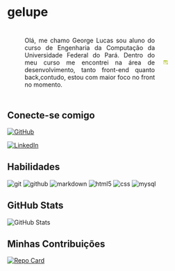 # gelupe

<div style="margin: 20px; display: flex">
<p style="width: 300px; margin: 20px; text-align: justify"> 
Olá, me chamo George Lucas sou aluno do curso de Engenharia da Computação da Universidade Federal do Pará. Dentro do meu curso me encontrei na área de desenvolvimento, tanto front-end quanto back,contudo, estou com maior foco no front no momento.
</p>
<svg fill="#aabb00" version="1.1" id="Capa_1" xmlns="http://www.w3.org/2000/svg" xmlns:xlink="http://www.w3.org/1999/xlink" width="10px" height="100px" viewBox="0 0 419.931 419.931" xml:space="preserve" stroke="#aabb00"><g id="SVGRepo_bgCarrier" stroke-width="0"></g><g id="SVGRepo_tracerCarrier" stroke-linecap="round" stroke-linejoin="round"></g><g id="SVGRepo_iconCarrier"> <g> <g> <g> <path d="M282.895,352.367c-2.176-1.324-4.072-3.099-5.579-5.25c-0.696-0.992-1.284-2.041-1.771-3.125H28.282V100.276h335.624 v159.138c7.165,0.647,13.177,5.353,15.701,11.797c2.235-1.225,4.726-1.982,7.344-2.213c1.771-0.154,3.53-0.044,5.236,0.293 V39.561c0-12.996-10.571-23.569-23.566-23.569H23.568C10.573,15.992,0,26.565,0,39.561v309.146 c0,12.996,10.573,23.568,23.568,23.568h257.179c-2.007-4.064-2.483-8.652-1.302-13.066 C280.126,356.67,281.304,354.354,282.895,352.367z M338.025,55.569c0-4.806,3.896-8.703,8.702-8.703h8.702 c4.807,0,8.702,3.896,8.702,8.703v9.863c0,4.806-3.896,8.702-8.702,8.702h-8.702c-4.807,0-8.702-3.896-8.702-8.702V55.569z M297.56,55.569c0-4.806,3.896-8.703,8.702-8.703h8.703c4.807,0,8.702,3.896,8.702,8.703v9.863c0,4.806-3.896,8.702-8.702,8.702 h-8.703c-4.806,0-8.702-3.896-8.702-8.702V55.569z M257.094,55.569c0-4.806,3.897-8.703,8.702-8.703h8.702 c4.807,0,8.703,3.896,8.703,8.703v9.863c0,4.806-3.896,8.702-8.703,8.702h-8.702c-4.805,0-8.702-3.896-8.702-8.702V55.569z"></path> <path d="M419.875,335.77l-2.615-14.83c-0.353-1.997-2.256-3.331-4.255-2.979l-13.188,2.324c-1.583-3.715-3.605-7.195-6.005-10.38 l8.614-10.268c0.626-0.744,0.931-1.709,0.847-2.68c-0.086-0.971-0.554-1.867-1.3-2.494l-11.534-9.68 c-0.746-0.626-1.713-0.93-2.683-0.845c-0.971,0.085-1.867,0.552-2.493,1.298l-8.606,10.26c-3.533-1.8-7.312-3.188-11.271-4.104 v-13.392c0-2.028-1.645-3.674-3.673-3.674h-15.06c-2.027,0-3.673,1.646-3.673,3.674v13.392 c-3.961,0.915-7.736,2.304-11.271,4.104l-8.608-10.259c-1.304-1.554-3.62-1.756-5.175-0.453l-11.535,9.679 c-0.746,0.627-1.213,1.523-1.299,2.494c-0.084,0.971,0.22,1.937,0.846,2.683l8.615,10.266c-2.396,3.184-4.422,6.666-6.005,10.38 l-13.188-2.325c-1.994-0.351-3.901,0.982-4.255,2.979l-2.614,14.83c-0.169,0.959,0.05,1.945,0.607,2.744 c0.561,0.799,1.41,1.342,2.37,1.511l13.198,2.326c0.215,4.089,0.927,8.045,2.073,11.812l-11.6,6.695 c-0.844,0.485-1.459,1.289-1.712,2.229c-0.252,0.941-0.119,1.943,0.367,2.787l7.529,13.041c0.485,0.844,1.289,1.459,2.229,1.711 c0.313,0.084,0.632,0.125,0.951,0.125c0.639,0,1.272-0.166,1.836-0.492l11.609-6.703c2.73,2.925,5.812,5.517,9.18,7.709 l-4.584,12.593c-0.332,0.916-0.289,1.926,0.123,2.809s1.157,1.566,2.072,1.898l14.148,5.149c0.406,0.148,0.832,0.224,1.257,0.224 c0.53,0,1.063-0.115,1.554-0.345c0.883-0.411,1.564-1.157,1.897-2.073l4.583-12.593c1.965,0.238,3.965,0.361,5.994,0.361 s4.029-0.125,5.994-0.361l4.584,12.593c0.332,0.916,1.016,1.662,1.897,2.073c0.49,0.229,1.021,0.345,1.554,0.345 c0.424,0,0.85-0.074,1.256-0.224l14.15-5.149c0.913-0.332,1.659-1.017,2.07-1.898c0.412-0.883,0.456-1.893,0.123-2.809 l-4.584-12.591c3.365-2.192,6.447-4.786,9.18-7.709l11.609,6.703c0.563,0.324,1.197,0.492,1.836,0.492 c0.318,0,0.64-0.043,0.951-0.125c0.941-0.252,1.743-0.869,2.229-1.711l7.529-13.043c0.486-0.842,0.619-1.846,0.367-2.787 c-0.253-0.938-0.868-1.742-1.712-2.229l-11.598-6.693c1.146-3.768,1.856-7.724,2.071-11.812l13.198-2.327 c0.96-0.169,1.812-0.712,2.37-1.511C419.825,337.715,420.044,336.729,419.875,335.77z M354.184,359.336 c-11.155,0-20.2-9.045-20.2-20.201s9.046-20.2,20.2-20.2c11.156,0,20.201,9.044,20.201,20.2S365.34,359.336,354.184,359.336z"></path> <g> <path d="M164.695,235.373c0-4.752-2.785-9.117-7.096-11.119l-39.455-18.332l39.456-18.334c4.31-2.004,7.095-6.368,7.095-11.118 v-0.319c0-4.21-2.119-8.075-5.665-10.334c-1.962-1.253-4.247-1.916-6.606-1.916c-1.778,0-3.563,0.391-5.16,1.133l-63.078,29.333 c-4.309,2.004-7.092,6.368-7.092,11.117v0.877c0,4.743,2.782,9.104,7.093,11.118l63.084,29.336 c1.631,0.755,3.368,1.138,5.162,1.138c2.338,0,4.616-0.664,6.597-1.924c3.548-2.268,5.666-6.13,5.666-10.335L164.695,235.373 L164.695,235.373z"></path> <path d="M226.932,134.012c-2.301-3.15-6.002-5.03-9.901-5.03h-0.314c-5.354,0-10.048,3.425-11.679,8.516L163.478,266.27 c-1.183,3.718-0.517,7.813,1.781,10.962c2.301,3.148,6.002,5.029,9.901,5.029h0.315c5.352,0,10.043-3.426,11.672-8.516 l41.555-128.762C229.896,141.268,229.234,137.167,226.932,134.012z"></path> <path d="M308.001,194.366l-63.079-29.333c-1.592-0.74-3.374-1.131-5.152-1.131c-2.358,0-4.644,0.661-6.605,1.912 c-3.552,2.263-5.671,6.127-5.671,10.337v0.319c0,4.746,2.783,9.111,7.097,11.123l39.454,18.33l-39.455,18.331 c-4.311,2.002-7.096,6.367-7.096,11.119v0.321c0,4.205,2.119,8.066,5.669,10.336c1.974,1.258,4.254,1.923,6.595,1.923 c1.792,0,3.527-0.383,5.169-1.141l63.082-29.336c4.307-2.009,7.088-6.371,7.088-11.114v-0.877 C315.094,200.735,312.311,196.371,308.001,194.366z"></path> </g> </g> </g> </g> </g></svg>
</div>

## Conecte-se comigo

[![GitHub](https://img.shields.io/badge/GitHub-330033?style=for-the-badge&logo=github&logoColor=aabb00)](https://github.com/gelupe)

[![LinkedIn](https://img.shields.io/badge/LinkedIn-330033?style=for-the-badge&logo=linkedin&logoColor=aabb00)](https://www.linkedin.com/in/george-pereira-2a4624176/)

## Habilidades

<p>

<img src="https://img.shields.io/badge/GIT-330033?style=for-the-badge&logo=git&logoColor=aabb00" alt="git"/>
<img src="https://img.shields.io/badge/GitHub-330033?style=for-the-badge&logo=github&logoColor=aabb00" alt="github"/>
<img src="https://img.shields.io/badge/Markdown-330033?style=for-the-badge&logo=markdown&logoColor=aabb00" alt="markdown"/>
<img src="https://img.shields.io/badge/HTML5-330033?style=for-the-badge&logo=html5&logoColor=aabb00" alt="html5"/>
<img src="https://img.shields.io/badge/CSS3-330033?style=for-the-badge&logo=css3&logoColor=aabb00" alt="css"/>
<img src="https://img.shields.io/badge/MySQL-330033?style=for-the-badge&logo=mysql&logoColor=aabb00" alt="mysql"/>
</p>

## GitHub Stats

![GitHub Stats](https://github-readme-stats.vercel.app/api?username=gelupe&theme=transparent&bg_color=330033&border_color=bbcc00&show_icons=true&icon_color=aabb00&title_color=aabb00&text_color=FFF)

## Minhas Contribuições

[![Repo Card](https://github-readme-stats.vercel.app/api/pin/?username=gelupe&repo=dio-lab-open-source&bg_color=330033&border_color=30A3DC&show_icons=true&icon_color=aabb00&title_color=aabb00&text_color=fff)](https://github.com/gelupe/dio-lab-open-source)
